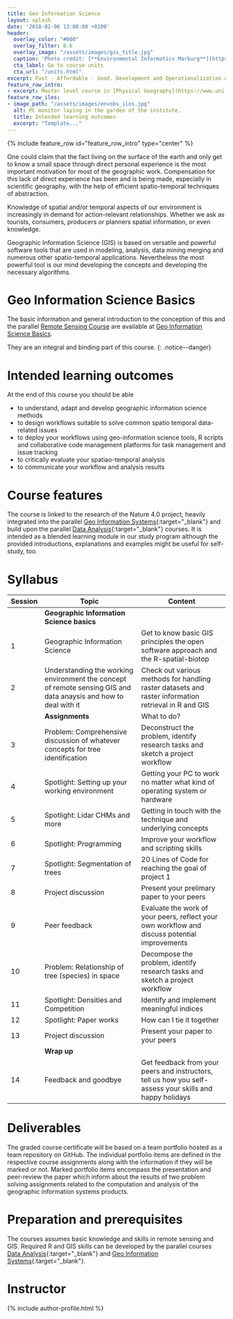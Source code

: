 ```yaml
---
title: Geo Information Science
layout: splash
date: '2018-02-06 13:00:00 +0100'
header:
  overlay_color: "#000"
  overlay_filter: 0.6
  overlay_image: "/assets/images/gis_title.jpg"
  caption: 'Photo credit: [**Environmental Informatics Marburg**](https://www.flickr.com/environmentalinformatics-marburg/)'
  cta_label: Go to course units
  cta_url: "/units.html"
excerpt: Fast - Affordable - Good. Development and Operationalization of Spatial Analysis.
feature_row_intro:
- excerpt: Master level course in [Physical Geography](https://www.uni-marburg.de/fb19/studium/studiengaenge/msc-phygeo) at Marburg University
feature_row_ilos:
- image_path: "/assets/images/envobs_ilos.jpg"
  alt: PC monitor laying in the garden of the institute.
  title: Intended learning outcomes
  excerpt: "Template..."
---
```


{% include feature_row id="feature_row_intro" type="center" %}

One could claim that the fact living on the surface of the earth and only get to know a small space through direct personal experience is the most important motivation for most of the geographic work. Compensation for this lack of direct experience has been and is being made, especially in scientific geography, with the help of efficient spatio-temporal techniques of abstraction. 

Knowledge of spatial and/or temporal aspects of our environment is increasingly in demand for action-relevant relationships. Whether we ask as tourists, consumers, producers or planners spatial information, or even knowledge. 

Geographic Information Science (GIS) is based on versatile and powerful software tools that are used in modeling, analysis, data mining merging and numerous other spatio-temporal applications. Nevertheless the most powerful tool is our mind developing the concepts and developing the necessary algorithms.

#  Geo Information Science Basics

The basic information and general introduction to the conception of this and the parallel [Remote Sensing Course](https://geomoer.github.io//moer-mpg-remote-sensing/) are available at [Geo Information Science Basics](https://geomoer.github.io//moer-mpg-gife-basics/). 

They are an integral and binding part of this course.
{: .notice--danger}


# Intended learning outcomes
At the end of this course you should be able

* to understand, adapt and develop geographic information science methods 
* to design workflows suitable to solve common spatio temporal data-related issues
* to deploy your workflows using geo-information science tools, R scripts and collaborative code management platforms for task management and issue tracking
* to critically evaluate your spatiao-temporal analysis
* to communicate your workflow and analysis results




# Course features

The course is linked to the research of the Nature 4.0 project, heavily integrated into the parallel [Geo Information Systems](https://oer.uni-marburg.de/goto.php?target=crs_327&client_id=mriliasmooc){:target="_blank"} and build upon the parallel [Data Analysis](https://oer.uni-marburg.de/goto.php?target=crs_326&client_id=mriliasmooc){:target="_blank"} courses. It is intended as a blended learning module in our study program although the provided introductions, explanations and examples might be useful for self-study, too.



# Syllabus

| Session | Topic | Content |
|-------|--------|---------|
|| **Geographic Information Science basics** ||
| 1 | Geographic Information Science | Get to know basic GIS principles the open software approach and the R-spatial-biotop|
| 2 | Understanding the working environment the concept of remote sensing GIS and data anaysis and how to deal with it | Check out various methods for handling raster datasets and raster information retrieval in R and GIS |
|| **Assignments** | What to do? |
| 3 | Problem: Comprehensive discussion of whatever concepts for tree identification | Deconstruct the problem, identify research tasks and sketch a project workflow |
| 4 | Spotlight: Setting up your working environment | Getting your PC to work no matter what kind of operating system or hardware | 
| 5 | Spotlight: Lidar CHMs and more | Getting in touch with the technique and underlying concepts | 
| 6 | Spotlight: Programming | Improve your workflow and scripting skills | 
| 7 | Spotlight: Segmentation of trees | 20 Lines of Code for reaching the goal of project 1 |
| 8 | Project discussion | Present your prelimary paper to your peers |
| 9 | Peer feedback | Evaluate the work of your peers, reflect your own workflow and discuss potential improvements |
| 10 | Problem: Relationship of tree (species) in space | Decompose the problem, identify research tasks and sketch a project workflow |
| 11 | Spotlight: Densities and Competition | Identify and implement meaningful indices |
| 12 | Spotlight: Paper works| How can I tie it together|
| 13 | Project  discussion  | Present your paper to your peers |
|| **Wrap up** ||
| 14 | Feedback and goodbye | Get feedback from your peers and instructors, tell us how you self-assess your skills and happy holidays |


# Deliverables

The graded course certificate will be based on a team portfolio hosted as a team repository on GitHub. The individual portfolio items are defined in the respective course assignments along with the information if they will be marked or not. Marked portfolio items encompass the presentation and peer-review the paper which inform about the results of two problem solving assignments related to the computation and analysis of the geographic information systems products.


# Preparation and prerequisites

The courses assumes basic knowledge and skills in remote sensing and GIS. Required R and GIS skills can be developed by the parallel courses [Data Analysis](https://oer.uni-marburg.de/goto.php?target=crs_326&client_id=mriliasmooc){:target="_blank"} and [Geo Information Systems](https://oer.uni-marburg.de/goto.php?target=crs_327&client_id=mriliasmooc){:target="_blank"}.



# Instructor
{% include author-profile.html %}